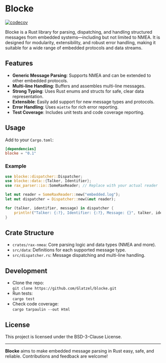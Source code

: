 # Blocke

[![codecov](https://codecov.io/gh/Glatzel/blocke/graph/badge.svg?token=NLTQSALvc9)](https://codecov.io/gh/Glatzel/blocke)

Blocke is a Rust library for parsing, dispatching, and handling structured messages from embedded systems—including but not limited to NMEA. It is designed for modularity, extensibility, and robust error handling, making it suitable for a wide range of embedded protocols and data streams.

## Features

- **Generic Message Parsing**: Supports NMEA and can be extended to other embedded protocols.
- **Multi-line Handling**: Buffers and assembles multi-line messages.
- **Strong Typing**: Uses Rust enums and structs for safe, clear data representation.
- **Extensible**: Easily add support for new message types and protocols.
- **Error Handling**: Uses `miette` for rich error reporting.
- **Test Coverage**: Includes unit tests and code coverage reporting.

## Usage

Add to your `Cargo.toml`:

```toml
[dependencies]
blocke = "0.1"
```

### Example

```rust
use blocke::dispatcher::Dispatcher;
use blocke::data::{Talker, Identifier};
use rax_parser::io::SomeRaxReader; // Replace with your actual reader

let mut reader = SomeRaxReader::new("embedded.log");
let mut dispatcher = Dispatcher::new(&mut reader);

for (talker, identifier, message) in dispatcher {
    println!("Talker: {:?}, Identifier: {:?}, Message: {}", talker, identifier, message);
}
```

## Crate Structure

- `crates/rax-nmea`: Core parsing logic and data types (NMEA and more).
- `src/data`: Definitions for each supported message type.
- `src/dispatcher.rs`: Message dispatching and multi-line handling.

## Development

- Clone the repo:  
  `git clone https://github.com/Glatzel/blocke.git`
- Run tests:  
  `cargo test`
- Check code coverage:  
  `cargo tarpaulin --out Html`

## License

This project is licensed under the BSD-3-Clause License.

---

**Blocke** aims to make embedded message parsing in Rust easy, safe, and reliable. Contributions and feedback are welcome!
